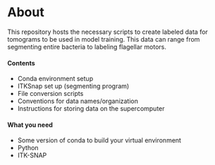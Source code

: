 # About
This repository hosts the necessary scripts to create labeled data for tomograms to be used in model training. This data can range from segmenting entire bacteria to labeling flagellar motors.
#### Contents
- Conda environment setup
- ITKSnap set up (segmenting program)
- File conversion scripts
- Conventions for data names/organization
- Instructions for storing data on the supercomputer

#### What you need
- Some version of conda to build your virtual environment
- Python
- ITK-SNAP
